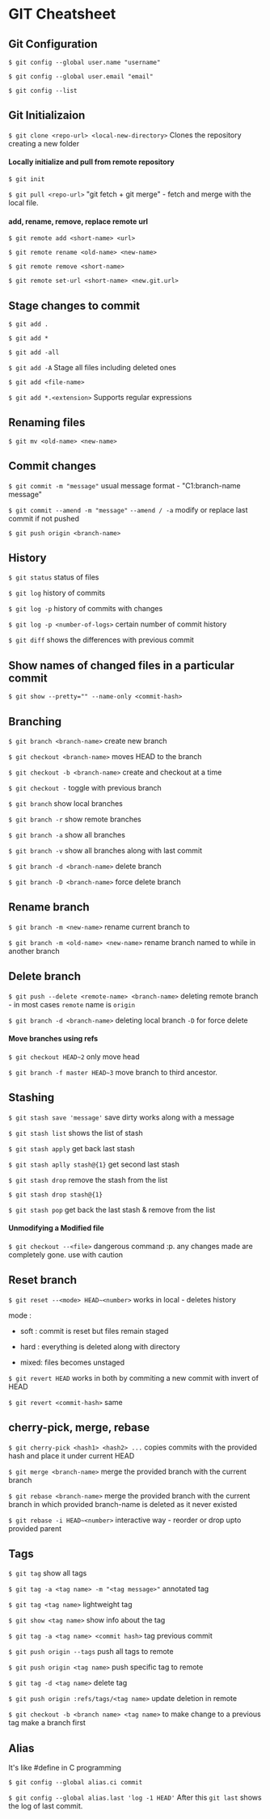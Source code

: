 # GIT Cheatsheet


## Git Configuration

`$ git config --global user.name "username"`

`$ git config --global user.email "email"`

`$ git config --list`


## Git Initializaion
`$ git clone <repo-url> <local-new-directory>` Clones the repository creating a new folder


#### Locally initialize and pull from remote repository
`$ git init` 

`$ git pull <repo-url>` "git fetch + git merge" - fetch and merge with the local file.


#### add, rename, remove, replace remote url
`$ git remote add <short-name> <url>`

`$ git remote rename <old-name> <new-name>`

`$ git remote remove <short-name>`

`$ git remote set-url <short-name> <new.git.url>`



## Stage changes to commit
`$ git add .`

`$ git add *`

`$ git add -all`

`$ git add -A` Stage all files including deleted ones

`$ git add <file-name>`

`$ git add *.<extension>` Supports regular expressions

## Renaming files
`$ git mv <old-name> <new-name>`


## Commit changes
`$ git commit -m "message"` usual message format - "C1:branch-name message"

`$ git commit --amend -m "message"` `--amend / -a` modify or replace last commit if not pushed

`$ git push origin <branch-name>`


## History
`$ git status` status of files

`$ git log` history of commits

`$ git log -p` history of commits with changes

`$ git log -p <number-of-logs>` certain number of commit history

`$ git diff`  shows the differences with previous commit


## Show names of changed files in a particular commit
`$ git show --pretty="" --name-only <commit-hash>`


## Branching 
`$ git branch <branch-name>` create new branch

`$ git checkout <branch-name>` moves HEAD to the branch

`$ git checkout -b <branch-name>` create and checkout at a time

`$ git checkout -` toggle with previous branch

`$ git branch` show local branches

`$ git branch -r` show remote branches

`$ git branch -a` show all branches

`$ git branch -v` show all branches along with last commit

`$ git branch -d <branch-name>` delete branch

`$ git branch -D <branch-name>` force delete branch

## Rename branch
`$ git branch -m <new-name>` rename current branch to <new-name>
 
`$ git branch -m <old-name> <new-name>` rename branch named <old-name> to <new-name> while in another branch
 

## Delete branch
`$ git push --delete <remote-name> <branch-name>` deleting remote branch - in most cases `remote` name is `origin`

`$ git branch -d <branch-name>` deleting local branch `-D` for force delete


#### Move branches using refs
`$ git checkout HEAD~2` only move head

`$ git branch -f master HEAD~3` move branch to third ancestor.



## Stashing 
`$ git stash save 'message'` save dirty works along with a message

`$ git stash list` shows the list of stash

`$ git stash apply` get back last stash

`$ git stash aplly stash@{1}` get second last stash

`$ git stash drop` remove the stash from the list

`$ git stash drop stash@{1}`

`$ git stash pop` get back the last stash & remove from the list


#### Unmodifying a Modified file
`$ git checkout --<file>` dangerous command :p. any changes made are completely gone. use with caution


## Reset branch
`$ git reset --<mode> HEAD~<number>` works in local - deletes history

mode : 
 - soft : commit is reset but files remain staged

 - hard : everything is deleted along with directory

 - mixed: files becomes unstaged


`$ git revert HEAD` works in both by commiting a new commit with invert of HEAD

`$ git revert <commit-hash>` same


## cherry-pick, merge, rebase
`$ git cherry-pick <hash1> <hash2> ...` copies commits with the provided hash and place it under current HEAD

`$ git merge <branch-name>` merge the provided branch with the current branch

`$ git rebase <branch-name>` merge the provided branch with the current branch in which provided branch-name is deleted as it never existed

`$ git rebase -i HEAD~<number>` interactive way - reorder or drop upto provided parent


## Tags

`$ git tag` show all tags

`$ git tag -a <tag name> -m "<tag message>"` annotated tag

`$ git tag <tag name>` lightweight tag

`$ git show <tag name>` show info about the tag

`$ git tag -a <tag name> <commit hash>` tag previous commit

`$ git push origin --tags` push all tags to remote

`$ git push origin <tag name>` push specific tag to remote

`$ git tag -d <tag name>` delete tag

`$ git push origin :refs/tags/<tag name>` update deletion in remote

`$ git checkout -b <branch name> <tag name>` to make change to a previous tag make a branch first


## Alias
It's like #define in C programming

`$ git config --global alias.ci commit`

`$ git config --global alias.last 'log -1 HEAD'` After this `git last` shows the log of last commit.

